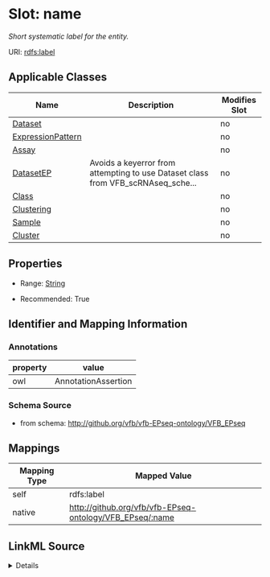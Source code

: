

# Slot: name


_Short systematic label for the entity._





URI: [rdfs:label](http://www.w3.org/2000/01/rdf-schema#label)



<!-- no inheritance hierarchy -->





## Applicable Classes

| Name | Description | Modifies Slot |
| --- | --- | --- |
| [Dataset](Dataset.md) |  |  no  |
| [ExpressionPattern](ExpressionPattern.md) |  |  no  |
| [Assay](Assay.md) |  |  no  |
| [DatasetEP](DatasetEP.md) | Avoids a keyerror from attempting to use Dataset class from VFB_scRNAseq_sche... |  no  |
| [Class](Class.md) |  |  no  |
| [Clustering](Clustering.md) |  |  no  |
| [Sample](Sample.md) |  |  no  |
| [Cluster](Cluster.md) |  |  no  |







## Properties

* Range: [String](String.md)

* Recommended: True





## Identifier and Mapping Information





### Annotations

| property | value |
| --- | --- |
| owl | AnnotationAssertion |



### Schema Source


* from schema: http://github.org/vfb/vfb-EPseq-ontology/VFB_EPseq




## Mappings

| Mapping Type | Mapped Value |
| ---  | ---  |
| self | rdfs:label |
| native | http://github.org/vfb/vfb-EPseq-ontology/VFB_EPseq/:name |




## LinkML Source

<details>
```yaml
name: name
annotations:
  owl:
    tag: owl
    value: AnnotationAssertion
description: Short systematic label for the entity.
from_schema: http://github.org/vfb/vfb-EPseq-ontology/VFB_EPseq
rank: 1000
slot_uri: rdfs:label
alias: name
domain_of:
- Class
range: string
recommended: true

```
</details>
